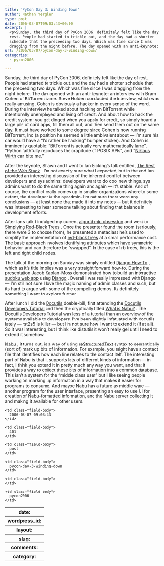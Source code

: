 ```yaml
---
title: 'PyCon Day 3: Winding Down'
author: Nathan Yergler
type: post
date: 2006-03-07T09:03:43+00:00
excerpt: |
  <p>Sunday, the third day of PyCon 2006, definitely felt like the day of
  rest. People had started to trickle out, and the day had a shorter
  schedule that the preceeding two days. Which was fine since I was
  dragging from the night before. The day opened with an anti-keynote: an ...</p>
url: /2006/03/07/pycon-day-3-winding-down/
categories:
  - pycon2006

---
```

Sunday, the third day of PyCon 2006, definitely felt like the day of rest. People had started to trickle out, and the day had a shorter schedule that the preceeding two days. Which was fine since I was dragging from the night before. The day opened with an anti-keynote: an interview with Bram Cohen of BitTorrent fame. Steve Holden conducted the interview, which was really amusing. Cohen is obviously a hacker in every sense of the word. During the interview he talked about hacking on BitTorrent while intentionally unemployed and living off credit. And about how to hack the credit system: you get dinged when you apply for credit, so simply hoard a large pile of card apps, fill them all out, and then send them out on the same day. It must have worked to some degree since Cohen is now running BitTorrent, Inc (a position he seemed a little ambivalent about — I’m sure his car would have a “I’d rather be hacking” bumper sticker). And Cohen is imminently quotable: “BitTorrent is actually very mathematically lame”, “Python faithfully repoduces the crapitude of <span class="caps">POSIX</span> APIs”, and “[Niklaus Wirth][1]  can bite me.”

After the keynote, Shawn and I went to Ian Bicking’s talk entitled, [The Rest of the Web Stack][2] . I’m not exactly sure what I expected, but in the end Ian provided an interesting discussion of the inherent conflict between developers and sys admins: developers want to do cool new things, sys admins want to do the same thing again and again — it’s stable. And of course, the conflict really comes up in smaller organizations where to some extent, the developer _is_ the sysadmin. I’m not sure there were any conclusions — at least none that made it into my notes — but it definitely was interesting to hear someone talking about finding that balance in development efforts.

After Ian’s talk I indulged my current [algorithmic obsession][3]  and went to [Simplying Red-Black Trees][4] . Once the presenter found the room (seriously, there were 3 to choose from), he presented a metaclass he’s used to simplify the implementation of [red-black trees][5]  at a small performance cost. The basic approach involves identifying attributes which have symmetric behavior, and can therefore be “swapped”. In the case of rb trees, this is the left and right child nodes.

The talk of the morning on Sunday was simply entitled [Django How-To][6] , which as it’s title implies was a very straight forward how-to. During the presentation Jacob Kaplan-Moss demonstrated how to build an interactive [sudoku web app][7]  using [Django][8] . Overall I was really impressed with Django — I’m still not sure I love the magic naming of admin classes and such, but its hard to argue with some of the compelling demos. Its definitely something I want to explore further.

After lunch I did the [Docutils][9]  double-bill, first attending the [Docutils Developers Tutorial][10]  and then the cryptically titled [What is Nabu?][11] . The Docutils Developers Tutorial was less of a tutorial than an overview of the systems available to developers. I’ve been slightly infatuated with docutils lately — rst2s5 is killer — but I’m not sure how I want to extend it (if at all). So it was interesting, but I think like distutils it won’t really gel until I need to extend it somehow.

[Nabu][12] , it turns out, is a way of using [reStructuredText][13]  syntax to semantically (sort of) mark up bits of information. For example, you might have a contact file that identifies how each line relates to the contact itelf. The interesting part of Nabu is that it supports lots of different kinds of information — in fact, I think you extend it in pretty much any way you want, and that it provides a way to collect these bits of information into a common database. This isn’t a system for the “middle class user” but I like seeing people working on marking up information in a way that makes it easier for programs to consume. And maybe Nabu has a future as middle ware — another program for the user interface, presenting an easy to use <span class="caps">UI</span> for creation of Nabu-formatted information, and the Nabu server collecting it and making it available for other users.

<table class="docutils field-list" frame="void" rules="none">
  <col class="field-name" /> <col class="field-body" /> <tr class="field">
    <th class="field-name">
      date:
    </th>

    <td class="field-body">
      2006-03-07 09:03:43
    </td>
  </tr>

  <tr class="field">
    <th class="field-name">
      wordpress_id:
    </th>

    <td class="field-body">
      401
    </td>
  </tr>

  <tr class="field">
    <th class="field-name">
      layout:
    </th>

    <td class="field-body">
      post
    </td>
  </tr>

  <tr class="field">
    <th class="field-name">
      slug:
    </th>

    <td class="field-body">
      pycon-day-3-winding-down
    </td>
  </tr>

  <tr class="field">
    <th class="field-name">
      comments:
    </th>

    <td class="field-body">
    </td>
  </tr>

  <tr class="field">
    <th class="field-name">
      category:
    </th>

    <td class="field-body">
      pycon2006
    </td>
  </tr>
</table>

 [1]: http://en.wikipedia.org/wiki/Niklaus_Wirth
 [2]: http://us.pycon.org/zope/talks/2006/sun/track1/39/talkDetails2
 [3]: http://yergler.net/blog/2006/02/26/kruskal-v-prim-to-the-death/
 [4]: http://us.pycon.org/zope/talks/2006/sun/track4/70/talkDetails2
 [5]: http://en.wikipedia.org/wiki/Red_black_trees
 [6]: http://toys.jacobian.org/presentations/2006/pycon2006/
 [7]: http://www.jacobian.org/sudoku
 [8]: http://djangoproject.com
 [9]: http://docutils.sf.net
 [10]: http://us.pycon.org/zope/talks/talkLocate?year=2006&id=62
 [11]: http://us.pycon.org/zope/talks/talkLocate?year=2006&id=24
 [12]: http://furius.ca/nabu/
 [13]: http://docutils.sourceforge.net/rst.html